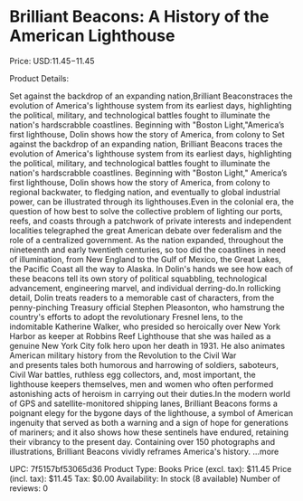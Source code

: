 # Brilliant Beacons: A History of the American Lighthouse

Price: USD:$11.45-$11.45

Product Details:

Set against the backdrop of an expanding nation,Brilliant Beaconstraces the evolution of America's lighthouse system from its earliest days, highlighting the political, military, and technological battles fought to illuminate the nation's hardscrabble coastlines. Beginning with "Boston Light,"America’s first lighthouse, Dolin shows how the story of America, from colony to Set against the backdrop of an expanding nation, Brilliant Beacons traces the evolution of America's lighthouse system from its earliest days, highlighting the political, military, and technological battles fought to illuminate the nation's hardscrabble coastlines. Beginning with "Boston Light," America’s first lighthouse, Dolin shows how the story of America, from colony to regional backwater, to fledging nation, and eventually to global industrial power, can be illustrated through its lighthouses.Even in the colonial era, the question of how best to solve the collective problem of lighting our ports, reefs, and coasts through a patchwork of private interests and independent localities telegraphed the great American debate over federalism and the role of a centralized government. As the nation expanded, throughout the nineteenth and early twentieth centuries, so too did the coastlines in need of illumination, from New England to the Gulf of Mexico, the Great Lakes, the Pacific Coast all the way to Alaska. In Dolin's hands we see how each of these beacons tell its own story of political squabbling, technological advancement, engineering marvel, and individual derring-do.In rollicking detail, Dolin treats readers to a memorable cast of characters, from the penny-pinching Treasury official Stephen Pleasonton, who hamstrung the country's efforts to adopt the revolutionary Fresnel lens, to the indomitable Katherine Walker, who presided so heroically over New York Harbor as keeper at Robbins Reef Lighthouse that she was hailed as a genuine New York City folk hero upon her death in 1931. He also animates American military history from the Revolution to the Civil War and presents tales both humorous and harrowing of soldiers, saboteurs, Civil War battles, ruthless egg collectors, and, most important, the lighthouse keepers themselves, men and women who often performed astonishing acts of heroism in carrying out their duties.In the modern world of GPS and satellite-monitored shipping lanes, Brilliant Beacons forms a poignant elegy for the bygone days of the lighthouse, a symbol of American ingenuity that served as both a warning and a sign of hope for generations of mariners; and it also shows how these sentinels have endured, retaining their vibrancy to the present day. Containing over 150 photographs and illustrations, Brilliant Beacons vividly reframes America's history. ...more

UPC: 7f5157bf53065d36
Product Type: Books
Price (excl. tax): $11.45
Price (incl. tax): $11.45
Tax: $0.00
Availability: In stock (8 available)
Number of reviews: 0